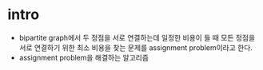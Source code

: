 # intro

- bipartite graph에서 두 정점을 서로 연결하는데 일정한 비용이 들 때
  모든 정점을 서로 연결하기 위한 최소 비용을 찾는 문제를 assignment
  problem이라고 한다.
- assignment problem을 해결하는 알고리즘
